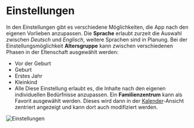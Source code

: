 # Einstellungen

In den Einstellungen gibt es verschiedene Möglichkeiten, die App nach den eigenen Vorlieben anzupassen.
Die **Sprache** erlaubt zurzeit die Auswahl zwischen *Deutsch* und *Englisch*, weitere Sprachen sind in Planung.
Bei der Einstellungsmöglichkeit **Altersgruppe** kann zwischen verschiedenen Phasen in der Eltenschaft ausgewählt werden:
* Vor der Geburt
* Geburt
* Erstes Jahr
* Kleinkind
* Alle
Diese Einstellung erlaubt es, die Inhalte nach den eigenen individuellen Bedürfnisse anzupassen. 
Ein **Familienzentrum** kann als Favorit ausgewählt werden.
Dieses wird dann in der [Kalender](calendar)-Ansicht zentriert angezeigt und kann dort auch modifiziert werden.

![Einstellungen](/images/settings/settings.png)
